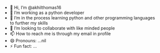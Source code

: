- 👋 Hi, I’m @akhilthomas16
- 👀 I’m working as a python developer
- 🌱 I’m in the process learning python and other programming languages to further my skills
- 💞️ I’m looking to collaborate with like minded people
- 📫 How to reach me is through my email in profile
- 😄 Pronouns: ...nil
- ⚡ Fun fact: ...

<!---
akhilthomas16/ is a ✨ special ✨ repository because its `README.md` (this file) appears on your GitHub profile.
You can click the Preview link to take a look at your changes.
--->

